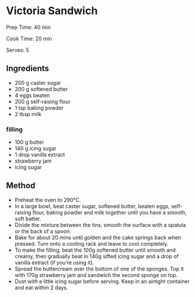 # Victoria Sandwich

Prep Time: 40 min

Cook Time: 20 min

Serves: 5
## Ingredients
* 200 g caster sugar
* 200 g softened butter
* 4 eggs beaten
* 200 g self-raising flour
* 1 tsp baking powder
* 2 tbsp milk

### filling
* 100 g butter
* 140 g icing sugar
* 1 drop vanilla extract
* strawberry jam
* icing sugar


## Method
* Preheat the oven to 290°C.
* In a large bowl, beat caster sugar, softened butter, beaten eggs, self-raising flour, baking powder and milk together until you have a smooth, soft batter.
* Divide the mixture between the tins, smooth the surface with a spatula or the back of a spoon.
* Bake for about 20 mins until golden and the cake springs back when pressed. Turn onto a cooling rack and leave to cool completely.
* To make the filling, beat the 100g softened butter until smooth and creamy, then gradually beat in 140g sifted icing sugar and a drop of vanilla extract (if you’re using it).
* Spread the buttercream over the bottom of one of the sponges. Top it with 170g strawberry jam and sandwich the second sponge on top.
* Dust with a little icing sugar before serving. Keep in an airtight container and eat within 2 days.
